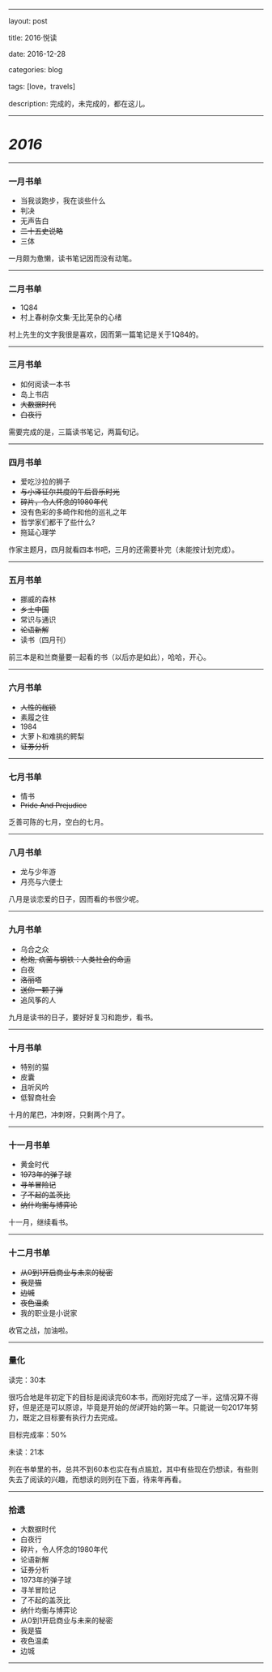﻿--- 

layout: post 

title: 2016·悦读

date: 2016-12-28

categories: blog
 
tags: [love，travels]

description: 完成的，未完成的，都在这儿。

---

# *2016*

---

### 一月书单

* 当我谈跑步，我在谈些什么   
* 判决                       
* 无声告白
* ~~二十五史说略~~
* 三体

一月颇为惫懒，读书笔记因而没有动笔。

---

### 二月书单

* 1Q84
* 村上春树杂文集·无比芜杂的心绪

村上先生的文字我很是喜欢，因而第一篇笔记是关于1Q84的。

---

### 三月书单

* 如何阅读一本书
* 岛上书店
* ~~大数据时代~~
* ~~白夜行~~

需要完成的是，三篇读书笔记，两篇旬记。

---

### 四月书单

* 爱吃沙拉的狮子
* ~~与小泽征尔共度的午后音乐时光~~
* ~~碎片，令人怀念的1980年代~~
* 没有色彩的多崎作和他的巡礼之年
* 哲学家们都干了些什么?
* 拖延心理学

作家主题月，四月就看四本书吧，三月的还需要补完（未能按计划完成）。

---

### 五月书单

* 挪威的森林
* ~~乡土中国~~
* 常识与通识
* ~~论语新解~~
* 读书（四月刊）

前三本是和兰商量要一起看的书（以后亦是如此），哈哈，开心。

---

### 六月书单

* ~~人性的枷锁~~
* 素履之往
* 1984
* 大萝卜和难挑的鳄梨
* ~~证券分析~~

---

### 七月书单

* 情书
* ~~Pride And Prejudice~~

乏善可陈的七月，空白的七月。

---

### 八月书单

* 龙与少年游
* 月亮与六便士

八月是谈恋爱的日子，因而看的书很少呢。

---

### 九月书单

* 乌合之众
* ~~枪炮, 病菌与钢铁：人类社会的命运~~
* 白夜
* ~~洛丽塔~~
* ~~送你一颗子弹~~
* 追风筝的人

九月是读书的日子，要好好复习和跑步，看书。

---

### 十月书单

* 特别的猫
* 皮囊
* 且听风吟
* 低智商社会

十月的尾巴，冲刺呀，只剩两个月了。

---

### 十一月书单

* 黄金时代
* ~~1973年的弹子球~~
* ~~寻羊冒险记~~
* ~~了不起的盖茨比~~
* ~~纳什均衡与博弈论~~

十一月，继续看书。

---

### 十二月书单

* ~~从0到1开启商业与未来的秘密~~
* ~~我是猫~~
* ~~边城~~
* ~~夜色温柔~~
* 我的职业是小说家

收官之战，加油啦。

---

### 量化

读完：30本

很巧合地是年初定下的目标是阅读完60本书，而刚好完成了一半，这情况算不得好，但是还是可以原谅，毕竟是开始的*悦读*开始的第一年。只能说一句2017年努力，既定之目标要有执行力去完成。

目标完成率：50%

未读：21本

列在书单里的书，总共不到60本也实在有点尴尬，其中有些现在仍想读，有些则失去了阅读的兴趣，而想读的则列在下面，待来年再看。

---

### 拾遗

* 大数据时代
* 白夜行
* 碎片，令人怀念的1980年代
* 论语新解
* 证券分析
* 1973年的弹子球
* 寻羊冒险记
* 了不起的盖茨比
* 纳什均衡与博弈论
* 从0到1开启商业与未来的秘密
* 我是猫
* 夜色温柔
* 边城

---